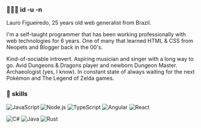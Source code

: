### 👨🏻‍💻 id -u -n
Lauro Figueiredo, 25 years old web generalist from Brazil.

I'm a self-taught programmer that has been working professionally with web technologies for 6 years. One of many that learned HTML & CSS from Neopets and Blogger back in the 00's.

Kind-of-sociable introvert. Aspiring musician and singer with a long way to go. Avid Dungeons & Dragons player and newborn Dungeon Master. Archaeologist (yes, I know). In constant state of always waiting for the next Pokémon and The Legend of Zelda games.

### 🚀 skills
![JavaScript](https://img.shields.io/badge/JavaScript-f0db4f?style=for-the-badge&logo=javascript&logoColor=black)
![Node.js](https://img.shields.io/badge/Node.js-333333?style=for-the-badge&logo=node.js&logoColor=77B162)
![TypeScript](https://img.shields.io/badge/TypeScript-007ACC?style=for-the-badge&logo=typescript&logoColor=white)
![Angular](https://img.shields.io/badge/Angular-DE0031?style=for-the-badge&logo=angular&logoColor=white)
![React](https://img.shields.io/badge/React-282C34?style=for-the-badge&logo=react&logoColor=61DAFB)

![C#](https://img.shields.io/badge/C%23-9668D4?style=for-the-badge&logo=csharp&logoColor=white)
![Java](https://img.shields.io/badge/Java-EF2A2A?style=for-the-badge&logo=java&logoColor=white)
![Rust](https://img.shields.io/badge/Rust-000000?style=for-the-badge&logo=rust&logoColor=white)
